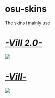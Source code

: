 # osu-skins

The skins i mainly use

# [_-Vill 2.0-_](http://www.mediafire.com/file/9m6ub58yzk38srs/_-Vill+2.0-_.osk)
![](https://osu.ppy.sh/ss/13246453)

# [_-Vill-_](http://www.mediafire.com/file/ss9649ac29pwuud/_-Vill-_.osk/file)
![](https://osu.ppy.sh/ss/13246498)
